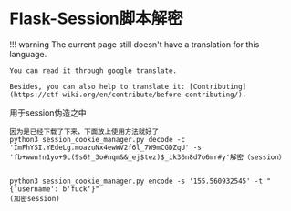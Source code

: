 # Flask-Session脚本解密
!!! warning
    The current page still doesn't have a translation for this language.

    You can read it through google translate.

    Besides, you can also help to translate it: [Contributing](https://ctf-wiki.org/en/contribute/before-contributing/). 



用于session伪造之中


```plain
因为是已经下载了下来，下面放上使用方法就好了
python3 session_cookie_manager.py decode -c 'ImFhYSI.YEdeLg.moazuNx4ewWV2f6l_7W9mCGDZqU' -s 'fb+wwn!n1yo+9c(9s6!_3o#nqm&&_ej$tez)$_ik36n8d7o6mr#y'解密（session）


python3 session_cookie_manager.py encode -s '155.560932545' -t "{'username': b'fuck'}"
(加密session)
```





